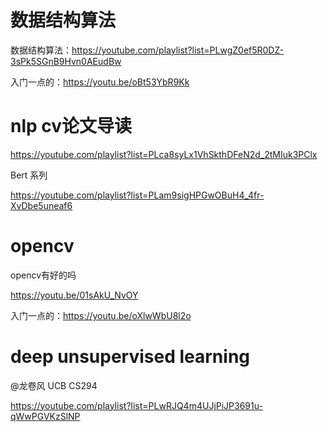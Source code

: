 # 数据结构算法

数据结构算法：https://youtube.com/playlist?list=PLwgZ0ef5R0DZ-3sPk5SGnB9Hvn0AEudBw

入门一点的：https://youtu.be/oBt53YbR9Kk


# nlp cv论文导读

https://youtube.com/playlist?list=PLca8syLx1VhSkthDFeN2d_2tMIuk3PClx

Bert 系列

https://youtube.com/playlist?list=PLam9sigHPGwOBuH4_4fr-XvDbe5uneaf6

# opencv



opencv有好的吗

https://youtu.be/01sAkU_NvOY

入门一点的：https://youtu.be/oXlwWbU8l2o




# deep unsupervised learning

@龙卷风 UCB CS294

https://youtube.com/playlist?list=PLwRJQ4m4UJjPiJP3691u-qWwPGVKzSlNP





